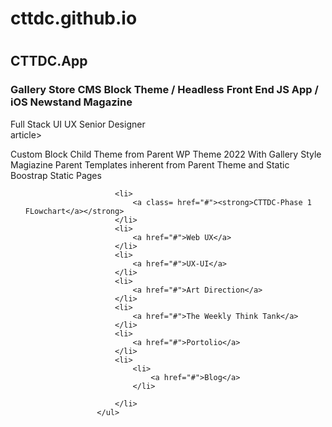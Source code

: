  <h1>cttdc.github.io<h1>
  <h2>CTTDC.App</h2>
    <h3>Gallery Store CMS Block Theme / Headless Front End JS App / iOS Newstand Magazine</h3>
       <article>Full Stack UI UX Senior Designer</article>article></br>
      <p>Custom Block Child Theme from Parent WP Theme 2022 With Gallery Style Magiazine Parent Templates inherent from Parent Theme and Static Boostrap Static Pages</br></p>
      <ul>

                    

                        <li>
                            <a class= href="#"><strong>CTTDC-Phase 1 FLowchart</a></strong>
                        </li>
                        <li>
                            <a href="#">Web UX</a>
                        </li>
                        <li>
                            <a href="#">UX-UI</a>
                        </li>
                        <li>
                            <a href="#">Art Direction</a>
                        </li>
                        <li>
                            <a href="#">The Weekly Think Tank</a>
                        </li>
                        <li>
                            <a href="#">Portolio</a>
                        </li>
                        <li>
                            <li>
                                <a href="#">Blog</a>
                            </li>
                           
                        </li>
                    </ul>
       

